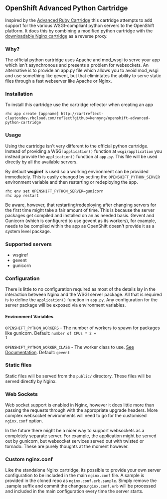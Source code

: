## OpenShift Advanced Python Cartridge

Inspired by the [Advanced Ruby Cartridge](https://github.com/openshift-cartridges/advanced-ruby-cartridge) this cartridge attempts to add support for the various WSGI-compliant python servers to the OpenShift platform.
It does this by combining a modified python cartridge with the [downloadable Nginx cartridge](https://github.com/gsterjov/openshift-nginx-cartridge) as a reverse proxy.


### Why?

The official python cartridge uses Apache and mod_wsgi to serve your app which isn't asynchronous and presents a problem for websockets. An alternative is to provide an app.py file which allows you to avoid mod_wsgi and use something like gevent, but that elimintates the ability to serve static files through a fast webserver like Apache or Nginx.


### Installation

To install this cartridge use the cartridge reflector when creating an app

	rhc app create [appname] http://cartreflect-claytondev.rhcloud.com/reflect?github=kennyng/openshift-advanced-python-cartridge


### Usage

Using the cartridge isn't very different to the official python cartridge. Instead of providing a WSGI <code>application()</code> function at <code>wsgi/application</code> you instead provide the <code>application()</code> function at <code>app.py</code>. This file will be used directly by all the available servers.

By default **wsgiref** is used so a working environment can be provided immediately. This is easily changed by setting the <code>OPENSHIFT_PYTHON_SERVER</code> environment variable and then restarting or redeploying the app.

	rhc env set OPENSHIFT_PYTHON_SERVER=gunicorn
	rhc app restart

Be aware, however, that restarting/redeploying after changing servers for the first time might take a fair amount of time. This is because the server packages get compiled and installed on an as needed basis. Gevent and Gunicorn (which is configured to use gevent as its workers), for example, needs to be compiled within the app as OpenShift doesn't provide it as a system level package.


### Supported servers

 - wsgiref
 - gevent
 - gunicorn


### Configuration

There is little to no configuration required as most of the details lay in the interaction between Nginx and the WSGI server package. All that is required is to define the <code>application()</code> function in <code>app.py</code>.
Any configuration for the server package will be exposed via environment variables.

#### Environment Variables

<code>OPENSHIFT_PYTHON_WORKERS</code> - The number of workers to spawn for packages like gunicorn.
Default: <code>number of CPUs * 2 + 1</code>

<code>OPENSHIFT_PYTHON_WORKER_CLASS</code> - The worker class to use.
[See Documentation](http://gunicorn-docs.readthedocs.org/en/latest/design.html).
Default: <code>gevent</code>

### Static files

Static files will be served from the <code>public/</code> directory. These files will be served directly by Nginx.


### Web Sockets

Web socket support is enabled in Nginx, however it does little more than passing the requests through with the appropriate upgrade headers. More complex websocket environments will need to go for the customised <code>nginx.conf</code> option.

In the future there might be a nicer way to support websockets as a completely separate server. For example, the application might be served out by gunicorn, but websocket services served out with twisted or tornado. These are purely thoughts at the moment however.


### Custom nginx.conf

Like the standalone Nginx cartridge, its possible to provide your own server configuration to be included in the main <code>nginx.conf</code> file. A sample is provided in the cloned repo as <code>nginx.conf.erb.sample</code>. Simply remove the .sample suffix and commit the changes.<code>nginx.conf.erb</code> will be processed and included in the main configuration every time the server starts.
